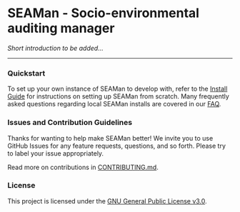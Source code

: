 # SEAMan - Socio-environmental auditing manager

*Short introduction to be added...*

---

### Quickstart

To set up your own instance of SEAMan to develop with, refer to the [Install Guide](https://github.com/nielsrowinbik/seaman/wiki/Install-Guide) for instructions on setting up SEAMan from scratch. Many frequently asked questions regarding local SEAMan installs are covered in our [FAQ](https://github.com/nielsrowinbik/seaman/wiki/FAQ).

### Issues and Contribution Guidelines

Thanks for wanting to help make SEAMan better! We invite you to use GitHub Issues for any feature requests, questions, and so forth. Please try to label your issue appropriately.

Read more on contributions in [CONTRIBUTING.md](CONTRIBUTING.md).

### License

This project is licensed under the [GNU General Public License v3.0](https://www.gnu.org/licenses/gpl-3.0.en.html).
